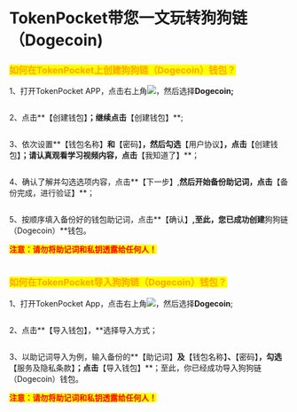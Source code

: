 # TokenPocket带您一文玩转狗狗链（Dogecoin)

### <mark style="color:orange;">如何在TokenPocket上创建狗狗链（Dogecoin）钱包？</mark>

1、打开TokenPocket APP，点击右上角![](<../../.gitbook/assets/image (3) (1).png>)，然后选择**Dogecoin;**

<figure><img src="../../.gitbook/assets/image (1) (4).png" alt=""><figcaption></figcaption></figure>

2、点击**【创建钱包】**；继续点击**【创建钱包】**;

<figure><img src="../../.gitbook/assets/image (5) (1) (2).png" alt=""><figcaption></figcaption></figure>

3、依次设置**【钱包名称】**和**【密码】**，然后勾选**【用户协议】**，点击**【创建钱包】**；请认真观看学习视频内容，点击**【我知道了】**；

<figure><img src="../../.gitbook/assets/image (8) (1).png" alt=""><figcaption></figcaption></figure>

4、确认了解并勾选选项内容，点击**【下一步】,**然后开始备份助记词，点击**【备份完成，进行验证】**；

<figure><img src="../../.gitbook/assets/image (10).png" alt=""><figcaption></figcaption></figure>

5、按顺序填入备份好的钱包助记词，点击**【确认】**,至此，您已成功创建**狗狗链（Dogecoin）**钱包。

<mark style="color:red;">**注意：请勿将助记词和私钥透露给任何人！**</mark>

<figure><img src="../../.gitbook/assets/image (4) (2) (1).png" alt=""><figcaption></figcaption></figure>

### <mark style="color:orange;">**如何在TokenPocket导入狗狗链（Dogecoin）钱包？**</mark>

1、打开TokenPocket App，点击右上角![](<../../.gitbook/assets/image (9) (2).png>)，然后选择**Dogecoin**;

<figure><img src="../../.gitbook/assets/image (6) (2).png" alt=""><figcaption></figcaption></figure>

2、点击**【导入钱包】，**选择导入方式；

<figure><img src="../../.gitbook/assets/image (7).png" alt=""><figcaption></figcaption></figure>

3、以助记词导入为例，输入备份的**【助记词】**及**【钱包名称】**、**【密码】**，勾选**【服务及隐私条款】**；点击**【导入钱包】**；至此，你已经成功导入狗狗链（Dogecoin）钱包。

<mark style="color:red;">**注意：请勿将助记词和私钥透露给任何人！**</mark>

<figure><img src="../../.gitbook/assets/image (10) (2).png" alt=""><figcaption></figcaption></figure>
